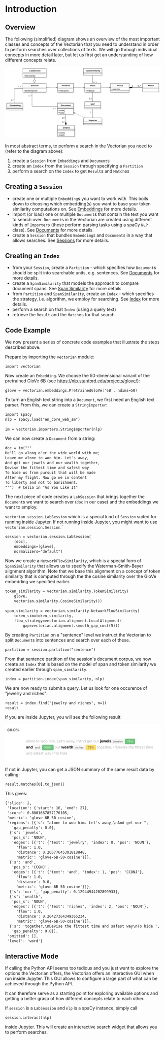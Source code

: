 # Introduction

## Overview

The following (simplified) diagram shows an overview of the most important
classes and concepts of the Vectorian that you need to understand in order
to perform searches over collections of texts. We will go through individual
concepts in more detail later, but let us first get an understanding of how
different concepts relate.

![Overview diagram of important concepts in the Vectorian](images/concepts.svg)

In most abstract terms, to perform a search in the Vectorian you need to (refer
to the diagram above):

1. create a `Session` from `Embedding`s and `Document`s
2. create an `Index` from the `Session` through specifying a `Partition`
3. perform a search on the `Index` to get `Result`s and `Match`es

## Creating a `Session`

* create one or multiple `Embedding`s you want to work with. This boils down
to choosing which embedding(s) you want to base your token similarity
computations on. See [Embeddings](../embeddings) for more details.
* import (or load) one or multiple `Document`s that contain the text you
want to search over. `Document`s in the Vectorian are created using different
kinds of `Importer`s (these perform parsing tasks using a spaCy `NLP` class).
See [Documents](../documents) for more details.
* create a `Session` that bundles `Embedding`s and `Document`s in a way
that allows searches. See [Sessions](../sessions) for more details.

## Creating an `Index`

* from your `Session`, create a `Partition` - which specifies how `Document`s should be split into searchable units,
e.g. sentences. See [Documents](../documents) for more details.
* create a `SpanSimilarity` that models the approach to compare document spans.
See [Span Similarity](../sim_span) for more details.
* from `Partition` and `SpanSimilarity`, create an `Index` - which specifies the strategy,
i.e. algorithm, we employ for searching. See [Index](../vec_index) for more details.
* perform a search on that `Index` (using a query text)
* retrieve the `Result` and the `Match`es for that search

## Code Example

We now present a series of concrete code examples that illustrate the steps
described above.

Prepare by importing the `vectorian` module:

```
import vectorian
```

Now create an `Embedding`. We choose the 50-dimensional
variant of the pretrained GloVe 6B (see https://nlp.stanford.edu/projects/glove/):

```
glove = vectorian.embeddings.PretrainedGloVe('6B', ndims=50)
```

To turn an English text string into a `Document`, we first need an English
text parser. From this, we can create a `StringImporter`:

```
import spacy
nlp = spacy.load("en_core_web_sm")

im = vectorian.importers.StringImporter(nlp)
```

We can now create a `Document` from a string:

```
doc = im("""
He'll go along o'er the wide world with me;
Leave me alone to woo him. Let's away,
And get our jewels and our wealth together,
Devise the fittest time and safest way
To hide us from pursuit that will be made
After my flight. Now go we in content
To liberty and not to banishment.
""")  # Celia in "As You Like It"
```

The next piece of code creates a `LabSession` that brings together
the `Document`s we want to search over (`doc` in our case) and the
embeddings we want to employ.
 
`vectorian.session.LabSession` which is a special
kind of `Session` suited for running inside Jupyter. If not
running inside Jupyter, you might want to use
`vectorian.session.Session`.`

```
session = vectorian.session.LabSession(
    [doc],
    embeddings=[glove],
    normalizers="default")
```

Now we create a `NetworkFlowSimilarity`, which
is a special form of `SpanSimilarity` that allows us to
specify the Waterman-Smith-Beyer alignment algorithm.
Note that we base this alignment on a concept of token similarity
that is computed through the the cosine similarity over the GloVe
embedding we specified earlier.

```
token_similarity = vectorian.similarity.TokenSimilarity(
    glove,
    vectorian.similarity.CosineSimilarity())

span_similarity = vectorian.similarity.NetworkFlowSimilarity(
    token_sim=token_similarity,
    flow_strategy=vectorian.alignment.LocalAlignment(
        gap=vectorian.alignment.smooth_gap_cost(5)))
```

By creating `Partition` on a "sentence" level we instruct the
Vectorian to split `Document`s into sentences and search over
each of these.

```
partition = session.partition("sentence")
```

From that sentence partition of the session's document corpus,
we now create an `Index` that is based on the model of span and
token similarity we created earlier through `span_similarity`.

```
index = partition.index(span_similarity, nlp)
```

We are now ready to submit a query. Let us look for one occurence
of "jewelry and riches":

```
result = index.find("jewelry and riches", n=1)
result
```

If you are inside Jupyter, you will see the following result:

![Visualization of seach result inside Jupyter](images/sample_labsession_result.png)

If not in Jupyter, you can get a JSON summary of the same result data by calling:

```
result.matches[0].to_json()
```

This gives:

```
{'slice': 2,
 'location': {'start': 16, 'end': 27},
 'score': 0.8001667857170105,
 'metric': 'glove-6B-50-cosine',
 'regions': [{'s': "alone to woo him. Let's away,\nAnd get our ",
   'gap_penalty': 0.0},
  {'s': 'jewels',
   'pos_s': 'NOUN',
   'edges': [{'t': {'text': 'jewelry', 'index': 0, 'pos': 'NOUN'},
     'flow': 1.0,
     'distance': 0.20577645301818848,
     'metric': 'glove-6B-50-cosine'}]},
  {'s': 'and',
   'pos_s': 'CCONJ',
   'edges': [{'t': {'text': 'and', 'index': 1, 'pos': 'CCONJ'},
     'flow': 1.0,
     'distance': 0.0,
     'metric': 'glove-6B-50-cosine'}]},
  {'s': 'our ', 'gap_penalty': 0.12944944202899933},
  {'s': 'wealth',
   'pos_s': 'NOUN',
   'edges': [{'t': {'text': 'riches', 'index': 2, 'pos': 'NOUN'},
     'flow': 1.0,
     'distance': 0.26427364349365234,
     'metric': 'glove-6B-50-cosine'}]},
  {'s': 'together,\nDevise the fittest time and safest way\nTo hide ',
   'gap_penalty': 0.0}],
 'omitted': [],
 'level': 'word'}
```

## Interactive Mode

If calling the Python API seems too tedious and you just want to explore the
options the Vectorian offers, the Vectorian offers an interactive GUI when run
inside Jupyter. This GUI allows to configure a large part of what can be achieved
through the Python API.

It can therefore serve as a starting point for exploring available options and
getting a better grasp of how different concepts relate to each other.

If `session` is a `LabSession` and `nlp` is a spaCy instance, simply call

```
session.interact(nlp)
```

inside Jupyter. This will create an interactive search widget that allows
you to perform searches.
